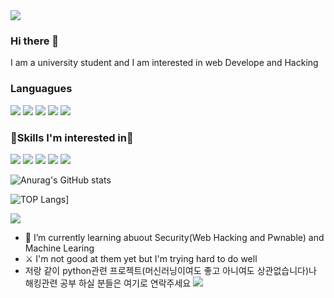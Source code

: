 <img src="https://capsule-render.vercel.app/api?type=Cylinder&color=auto&height=200&section=header&text=Welcome&fontSize=70" />

### Hi there 👋 
I am a university student and I am interested in web Develope and Hacking


### Languagues
<img src="https://img.shields.io/badge/Python-3776AB?style=flat-square&logo=Python&logoColor=green"/> <img src="https://img.shields.io/badge/JavaScript-F7DF1E?style=flat-square&logo=Python&logoColor=yellow"/>
<img src="https://img.shields.io/badge/C-A8B9CC?style=flat-square&logo=C&logoColor=red"/> <img src="https://img.shields.io/badge/Html5-E34F26?style=flat-square&logo=Html5&logoColor=white"/> <img src="https://img.shields.io/badge/CSS3-1572B6?style=flat-square&logo=CSS3&logoColor=white"/>
### 🔬Skills I'm interested in🔬
<img src="https://img.shields.io/badge/React-61DAFB?style=flat-square&logo=React&logoColor=white"/> <img src="https://img.shields.io/badge/Node.js-339933?style=flat-square&logo=Node.js&logoColor=green"/> <img src="https://img.shields.io/badge/TensorFlow-FF6F00?style=flat-square&logo=TensorFlow&logoColor=orange"/> <img src="https://img.shields.io/badge/Amazone AWS-232F3E?style=flat-square&logo=Amazone AWS&logoColor=orange"/> 
<img src="https://img.shields.io/badge/Kubernetes-326CE5?style=flat-square&logo=Kubernetes&logoColor=white"/> 



![Anurag's GitHub stats](https://github-readme-stats.vercel.app/api?username=polring&show_icons=false&theme=dracula)

![TOP Langs](https://github-readme-status.vercel.app/api/top-langs/?username=polring&show_icons=false&theme=dracula&layout=compact&langs-counts=10)]

<a href="https://hits.seeyoufarm.com"><img src="https://hits.seeyoufarm.com/api/count/incr/badge.svg?url=https://github.com/polringFhit-counter"/></a>
- 🌱 I’m currently learning abuout Security(Web Hacking and Pwnable) and Machine Learing
-  ⚔️ I'm not good at them yet but I'm trying hard to do well
- 저랑 같이 python관련 프로젝트(머신러닝이여도 좋고 아니여도 상관없습니다)나 해킹관련 공부 하실 분들은 여기로 연락주세요 <a href="https://www.instagram.com/minje8170/"><img src="https://img.shields.io/badge/Instagram-E4405F?style=flat-square&logo=Instagram&logoColor=white"/></a>



